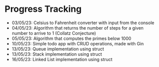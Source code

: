 # Progress Tracking

- 03/05/23: Celsius to Fahrenheit converter with input from the console
- 04/05/23: Algorithm that returns the number of steps for a given number to arrive to 1 (Collatz Conjecture)
- 05/05/23: Algorithm that computes the primes below 1000
- 10/05/23: Simple todo app with CRUD operations, made with Gin
- 13/05/23: Queue implementation using struct
- 13/05/23: Stack implementation using struct
- 16/05/23: Linked List implementation using struct
